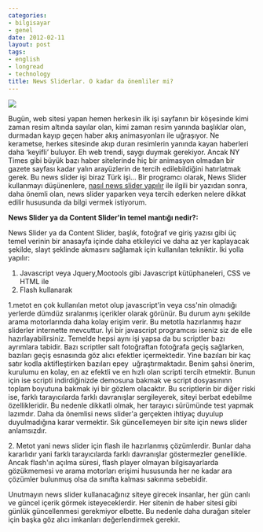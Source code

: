 ```yaml
---
categories:
- bilgisayar
- genel
date: 2012-02-11
layout: post
tags:
- english
- longread
- technology
title: News Sliderlar. O kadar da önemliler mi?
---
```


[![](/images/featured_news_slider_panel.jpg)](http://www.izmirtocbirsen.com/dosyalar/fusion7/featured_news_slider_panel.jpg)

  

Bugün, web sitesi yapan hemen herkesin ilk işi sayfanın bir köşesinde kimi zaman resim altında sayılar olan, kimi zaman resim yanında başlıklar olan, durmadan kayıp geçen haber akış animasyonları ile uğraşıyor. Ne kerametse, herkes sitesinde akıp duran resimlerin yanında kayan haberleri daha ‘keyifli’ buluyor. Eh web trendi, saygı duymak gerekiyor. Ancak NY Times gibi büyük bazı haber sitelerinde hiç bir animasyon olmadan bir gazete sayfası kadar yalın arayüzlerin de tercih edilebildiğini hatırlatmak gerek. Bu news slider işi biraz Türk işi… Bir programcı olarak, News Slider kullanmayı düşünenlere, [nasıl news slider yapılır](http://suatatan.blogspot.com/2011/09/basit-bir-jquery-news-slider-uygulamas.html) ile ilgili bir yazıdan sonra, daha önemli olan, news slider yaparken veya tercih ederken nelere dikkat edilir hususunda da bilgi vermek istiyorum.

  

**News Slider ya da Content Slider'in temel mantığı nedir?:**

News Slider ya da Content Slider, başlık, fotoğraf ve giriş yazısı gibi üç temel verinin bir anasayfa içinde daha etkileyici ve daha az yer kaplayacak şekilde, slayt şeklinde akmasını sağlamak için kullanılan tekniktir. İki yolla yapılır: 

1. Javascript veya Jquery,Mootools gibi Javascript kütüphaneleri, CSS ve HTML ile
2. Flash kullanarak

1.metot en çok kullanılan metot olup javascript'in veya css'nin olmadığı yerlerde dümdüz sıralanmış içerikler olarak görünür. Bu durum aynı şekilde arama motorlarında daha kolay erişim verir. Bu metotla hazırlanmış hazır sliderler internette mevcuttur. İyi bir javascript programcısı iseniz siz de elle hazırlayabilirsiniz. Temelde hepsi aynı işi yapsa da bu scriptler bazı ayrımlara tabidir. Bazı scriptler salt fotoğraftan fotoğrafa geçiş sağlarken, bazıları geçiş esnasında göz alıcı efektler içermektedir. Yine bazıları bir kaç satır kodla aktifleştirken bazıları epey  uğraştırmaktadır. Benim şahsi önerim, kurulumu en kolay, en az efektli ve en hızlı olan scripti tercih etmektir. Bunun için ise scripti indirdiğinizde demosuna bakmak ve script dosyasınınn toplam boyutuna bakmak iyi bir gözlem olacaktır. Bu scriptlerin bir diğer riski ise, farklı tarayıcılarda farklı davranışlar sergileyerek, siteyi berbat edebilme özellikleridir. Bu nedenle dikkatli olmak, her tarayıcı sürümünde test yapmak lazımdır. Daha da önemlisi news slider'a gerçekten ihtiyaç duyulup duyulmadığına karar vermektir. Sık güncellemeyen bir site için news slider anlamsızdır.

  

2\. Metot yani news slider için flash ile hazırlanmış çözümlerdir. Bunlar daha kararlıdır yani farklı tarayıcılarda farklı davranışlar göstermezler genellikle. Ancak flash'ın açılma süresi, flash player olmayan bilgisayarlarda gözükmemesi ve arama motorları erişimi hususunda her ne kadar ara çözümler bulunmuş olsa da sınıfta kalması sakınma sebebidir.

  

Unutmayın news slider kullanacağınız siteye girecek insanlar, her gün canlı ve güncel içerik görmek isteyeceklerdir. Her sitenin de haber sitesi gibi günlük güncellenmesi gerekmiyor elbette. Bu nedenle daha durağan siteler için başka göz alıcı imkanları değerlendirmek gerekir.
